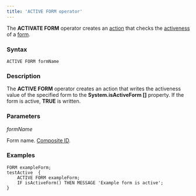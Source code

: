 ```yaml
---
title: 'ACTIVE FORM operator'
---
```


The **ACTIVATE FORM** operator creates an [action](Actions.md) that checks the [activeness](Activity_ACTIVE_.md) of a [form](Forms.md).

### Syntax

    ACTIVE FORM formName

### Description

The **ACTIVE FORM** operator creates an action that writes the activeness value of the specified form to the **System.isActiveForm \[\]** property. If the form is active, **TRUE** is written.

### Parameters

*formName*

Form name. [Composite ID](IDs.md#cid-broken).

### Examples


```lsf
FORM exampleForm;
testActive  {
    ACTIVE FORM exampleForm;
    IF isActiveForm() THEN MESSAGE 'Example form is active';
}
```

  

